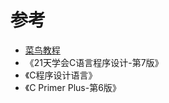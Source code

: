 # 参考

* [菜鸟教程](https://www.runoob.com/cprogramming/c-tutorial.html)
* 《21天学会C语言程序设计-第7版》
* 《C程序设计语言》
* 《C Primer Plus-第6版》

